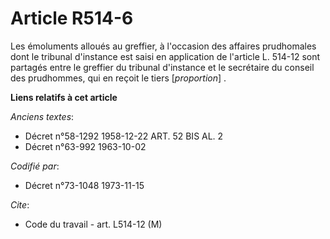 # Article R514-6

Les émoluments alloués au greffier, à l'occasion des affaires prudhomales dont le tribunal d'instance est saisi en
application de l'article L. 514-12 sont partagés entre le greffier du tribunal d'instance et le secrétaire du conseil des
prudhommes, qui en reçoit le tiers [*proportion*] .

**Liens relatifs à cet article**

_Anciens textes_:

  - Décret n°58-1292 1958-12-22 ART. 52 BIS AL. 2
  - Décret n°63-992 1963-10-02

_Codifié par_:

  - Décret n°73-1048 1973-11-15

_Cite_:

  - Code du travail - art. L514-12 (M)
